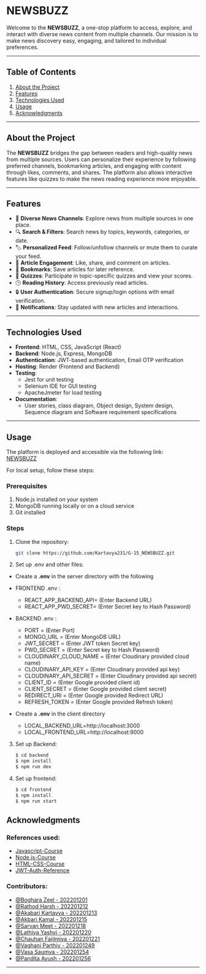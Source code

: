 # NEWSBUZZ

Welcome to the **NEWSBUZZ**, a one-stop platform to access, explore, and interact with diverse news content from multiple channels. Our mission is to make news discovery easy, engaging, and tailored to individual preferences.

---

## Table of Contents

1. [About the Project](#about-the-project)  
2. [Features](#features)  
3. [Technologies Used](#technologies-used)  
4. [Usage](#usage)  
5. [Acknowledgments](#acknowledgments)  

---

## About the Project

The **NEWSBUZZ** bridges the gap between readers and high-quality news from multiple sources. Users can personalize their experience by following preferred channels, bookmarking articles, and engaging with content through likes, comments, and shares. The platform also allows interactive features like quizzes to make the news reading experience more enjoyable.

---

## Features

- 📰 **Diverse News Channels**: Explore news from multiple sources in one place.  
- 🔍 **Search & Filters**: Search news by topics, keywords, categories, or date.  
- 🏷️ **Personalized Feed**: Follow/unfollow channels or mute them to curate your feed.  
- 💬 **Article Engagement**: Like, share, and comment on articles.  
- 📌 **Bookmarks**: Save articles for later reference.  
- 🧩 **Quizzes**: Participate in topic-specific quizzes and view your scores.  
- 🕒 **Reading History**: Access previously read articles.  
- 🔒 **User Authentication**: Secure signup/login options with email verification.   
- 🔔 **Notifications**: Stay updated with new articles and interactions.  

---

## Technologies Used

- **Frontend**: HTML, CSS, JavaScript (React)  
- **Backend**: Node.js, Express, MongoDB  
- **Authentication**: JWT-based authentication, Email OTP verification  
- **Hosting**: Render (Frontend and Backend)  
- **Testing**:   
  - Jest for unit testing  
  - Selenium IDE for GUI testing  
  - ApacheJmeter for load testing
- **Documentation**: 
  - User stories, class diagram, Object design, System design, Sequence diagram and Software requirement specifications

---

## Usage

The platform is deployed and accessible via the following link:  
[NEWSBUZZ](https://normal-frontend.onrender.com/)

For local setup, follow these steps:  

### Prerequisites

1. Node.js installed on your system  
2. MongoDB running locally or on a cloud service  
3. Git installed  

### Steps

1. Clone the repository:  
   ```bash
   git clone https://github.com/Kartavya231/G-15_NEWSBUZZ.git
2. Set up .env and other files:
-  Create a **.env** in the server directory with the following
- FRONTEND .env :
   - REACT_APP_BACKEND_API= (Enter Backend URL)
   - REACT_APP_PWD_SECRET= (Enter Secret key to Hash Password)

- BACKEND .env :
   - PORT = (Enter Port)
   - MONGO_URL = (Enter MongoDB URL)
   - JWT_SECRET = (Enter JWT token Secret key)
   - PWD_SECRET = (Enter Secret key to Hash Password)
   - CLOUDINARY_CLOUD_NAME = (Enter Cloudinary provided cloud name)  
   - CLOUDINARY_API_KEY = (Enter Cloudinary provided api key)
   - CLOUDINARY_API_SECRET = (Enter Cloudinary provided api secret)
   - CLIENT_ID = (Enter Google provided client id)
   - CLIENT_SECRET = (Enter Google provided client secret)
   - REDIRECT_URI = (Enter Google provided Redirect URL)
   - REFRESH_TOKEN = (Enter Google provided Refresh token)

-  Create a **.env** in the client directory
   - LOCAL_BACKEND_URL=http://localhost:3000
   - LOCAL_FRONTEND_URL=http://localhost:9000
     
3. Set up Backend:
    ```bash
    $ cd backend
    $ npm install
    $ npm run dev 
4. Set up frontend:
    ```bash
    $ cd frontend
    $ npm install
    $ npm run start
    
## Acknowledgments
### References used:
- [Javascript-Course](https://www.youtube.com/watch?v=lfmg-EJ8gm4)
- [Node.js-Course](https://www.youtube.com/playlist?list=PLuJJZ-W1NwdqgvE0D-1SMS7EpWIC5cKqu)
- [HTML-CSS-Course](https://www.w3schools.com/html/html_css.asp)
- [JWT-Auth-Reference](https://www.youtube.com/playlist?list=PLinedj3B30sDby4Al-i13hQJGQoRQDfPo)
### Contributors:
- [@Boghara Zeel - 202201201](https://github.com/202201201)
- [@Rathod Harsh - 202201212](https://github.com/harshrathod0585)
- [@Akabari Kartavya - 202201213](https://github.com/Kartavya231)
- [@Akbari Kamal - 202201215](https://github.com/kamal-akbari-13)
- [@Sarvan Meet - 202201218](https://github.com/202201218)
- [@Lathiya Yashvi - 202201220](https://github.com/YashviLathiya)
- [@Chauhan Fajilmiya - 202201221](https://github.com/202201221)
- [@Vaghani Parthiv - 202201249](https://github.com/thankyou0)
- [@Vasa Saumya - 202201254](https://github.com/SaumyaVasa3084)
- [@Pandita Ayush - 202201256](https://github.com/AyushPandita111)

---
